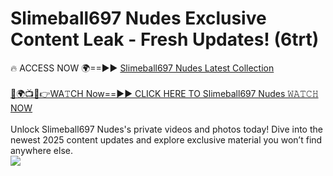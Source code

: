 # Slimeball697 Nudes Exclusive Content Leak - Fresh Updates! (6trt)

🔥 ACCESS NOW 🌍==►► <a href="https://tinyurl.com/yc657z5k" rel="nofollow">Slimeball697 Nudes Latest Collection</a>
<br><br>
[🔴🌍📺📱👉WA𝚃CH Now==►► CLICK HERE TO Slimeball697 Nudes 𝚆𝙰𝚃𝙲𝙷 NOW](https://tinyurl.com/yc657z5k)
<br><br>
Unlock Slimeball697 Nudes's private videos and photos today! Dive into the newest 2025 content updates and explore exclusive material you won’t find anywhere else.
<br>
<a href="https://tinyurl.com/yc657z5k" rel="nofollow" data-target="animated-image.originalLink"><img src="https://camo.githubusercontent.com/8a4f000d20f83aca3bf7ec5f350d767afa0574a8a352519fd8cfa583a6f93a33/68747470733a2f2f692e696d6775722e636f6d2f644a486b345a712e676966" data-canonical-src="https://i.imgur.com/dJHk4Zq.gif" style="max-width: 100%; display: inline-block;" data-target="animated-image.originalImage"></a>
<br>
